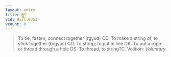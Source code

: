 ```yaml
---
layout: entry
title: རྒྱུད་
vid: Hill:0353
vcount: 0
---
```

> To tie, fasten, connect together (rgyud) CD\. To make a string of, to stick together (brgyus) CD\. To string; to put in line DK\. To put a rope or thread through a hole DS\. To thread, to stringTC\.
> Volition: _Voluntary_


